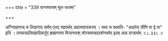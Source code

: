 +++
title = "339 वानस्पत्यम् मूल-फलम्"

+++

अग्निग्रहणाच् च लिङ्गात् सर्वम् एतद् यज्ञार्थम् अप्रत्यवायकरम् । तथा च वक्ष्यति- "आहरेत् त्रीणि वा द्वे वा" इति । तस्करप्रतिग्रहादिकर्तुर् ब्राह्मणस्य विजानतश् चोरसमत्वप्रदर्शनार्थम् इदम् आह दण्डार्थम् ॥ ८.३३८ ॥